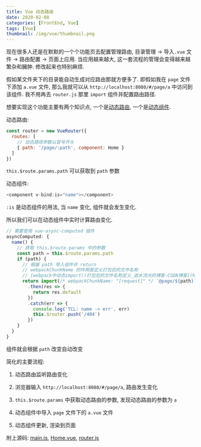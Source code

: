 ```yaml
---
title: Vue 动态路由
date: 2020-02-08
categories: [FrontEnd, Vue]
tags: [Vue]
thumbnail: /img/vue/thumbnail.png
---
```


现在很多人还是在默默的一个个功能页去配置管理路由, 目录管理 -> 导入`.vue` 文件 -> 路由配置 -> 页面上应用. 当应用越来越大, 这一套流程的管理会变得越来越繁杂和臃肿. 修改起来也特别麻烦.

<!-- more -->

假如某文件夹下的目录能自动生成对应路由那就方便多了. 即假如我在 `page` 文件下添加 `a.vue` 文件, 那么我就可以从 `http://localhost:8080/#/page/a` 中访问到该组件. 我不用再去 `router.js` 那里 `import` 组件并配置路由路径.

想要实现这个功能主要有两个知识点, 一个是[动态路由](https://router.vuejs.org/zh/guide/essentials/dynamic-matching.html#%E5%8A%A8%E6%80%81%E8%B7%AF%E7%94%B1%E5%8C%B9%E9%85%8D), 一个是[动态组件](https://cn.vuejs.org/v2/guide/components.html#%E5%8A%A8%E6%80%81%E7%BB%84%E4%BB%B6).

动态路由:

```js
const router = new VueRouter({
  routes: [
    // 动态路径参数以冒号开头
    { path: '/page/:path', component: Home }
  ]
})

```

`this.$route.params.path` 可以获取到 `path` 参数

动态组件:

```js
<component v-bind:is="name"></component>
```

`:is` 是动态组件的用法, 当 `name` 变化, 组件就会发生变化.

所以我们可以在动态组件中实时计算路由变化.

```js
// 需要使用 vue-async-computed 插件
asyncComputed: {
  name() {
    // 获取 this.$route.params 中的参数
    const path = this.$route.params.path
    if (path) {
      // 根据 path 导入组件并 return
      // webpackChunkName 的作用是定义打包后的文件名称
      // [webpack中动态import()打包后的文件名称定义_逝水流光的博客-CSDN博客](https://blog.csdn.net/javao_0/article/details/85162458)
      return import(/* webpackChunkName: "[request]" */ `@page/${path}`)
        .then(res => {
          return res.default
        })
        .catch(err => {
          console.log('TCL: name -> err', err)
          this.$router.push('/404')
        })
    }
  }
}
```

组件就会根据 `path` 改变自动改变

简化的主要流程:

1. 动态路由监听路由变化

2. 浏览器输入 `http://localhost:8080/#/page/a`, 路由发生变化

3. `this.$route.params` 中获取动态路由的参数, 发现动态路由的参数为 `a`

4. 动态组件中导入 `page` 文件下的 `a.vue` 文件

5. 动态组件更新, 渲染到页面

附上源码: [main.js](https://github.com/HenryTSZ/vue-element-extend/blob/master/src/main.js), [Home.vue](https://github.com/HenryTSZ/vue-element-extend/blob/master/src/views/Home.vue), [router.js](https://github.com/HenryTSZ/vue-element-extend/blob/master/src/router/index.js)
